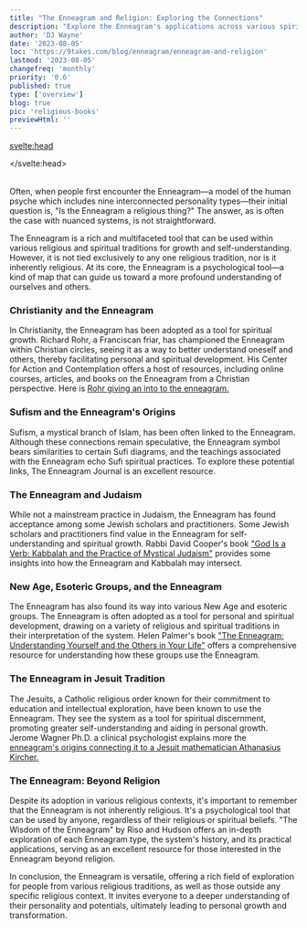 ```yaml
---
title: "The Enneagram and Religion: Exploring the Connections"
description: "Explore the Enneagram's applications across various spiritual traditions and its use as a universal tool for self-understanding"
author: 'DJ Wayne'
date: '2023-08-05'
loc: 'https://9takes.com/blog/enneagram/enneagram-and-religion'
lastmod: '2023-08-05'
changefreq: 'monthly'
priority: '0.6'
published: true
type: ['overview']
blog: true
pic: 'religious-books'
previewHtml: ''
---
```


<svelte:head>

<meta property="og:image" content="https://9takes.com/blogs/religious-books.webp" />
<link rel="canonical" href="https://9takes.com/blog/enneagram/enneagram-and-religion">
<script type="application/ld+json">
{
    "@context": "http://schema.org/",
  "@graph": [
    {
      "@type": "Article",
      "articleBody": "Often, when people first encounter the Enneagram—a model of the human psyche which includes nine interconnected personality types—their initial question is, \"Is the Enneagram a religious thing?\" The answer, as is often the case with nuanced systems, is not straightforward. The Enneagram is a rich and multifaceted tool that can be used within various religious and spiritual traditions for growth and self-understanding. However, it is not tied exclusively to any one religious tradition, nor is it inherently religious. At its core, the Enneagram is a psychological tool—a kind of map that can guide us toward a more profound understanding of ourselves and others.",
      "author": {
        "@type": "Person",
        "name": "DJ Wayne",
        "sameAs": [
          {
            "@id": "https://www.instagram.com/djwayne3/"
          },
          {
            "@id": "https://twitter.com/djwayne3"
          }
        ]
      },
      "dateModified": {
        "@type": "Date",
        "@value": "2023-08-04"
      },
      "datePublished": {
        "@type": "Date",
        "@value": "2023-08-04"
      },
      "description": "This blog post examines the various contexts in which the Enneagram has been applied, ranging from religious practices to psychological tools. It discusses how different religions and spiritual traditions, including Christianity, Sufism, Judaism, New Age groups, and the Jesuits, have adopted the Enneagram for spiritual growth and self-understanding.",
      "headline": "The Enneagram: A Spiritual Tool Beyond Religious Boundaries",
      "image": {
        "@type": "ImageObject",
        "url": {
          "@id": "https://9takes.com/blogs/religious-books.webp"
        }
      },
      "mainEntityOfPage": {
        "@id": "Your Webpage URL",
        "@type": "WebPage"
      },
      "publisher": {
        "@type": "Organization",
        "logo": {
          "@type": "ImageObject",
          "url": {
            "@id": "https://9takes.com/brand/darkRubix.png"
          }
        },
        "name": "9takes",
        "sameAs": [
          {
            "@id": "https://www.instagram.com/9takesdotcom/"
          },
          {
            "@id": "https://twitter.com/9takesdotcom"
          }
        ]
      }
    },
    {
      "@type": "FAQPage",
      "mainEntity": [
        {
          "@type": "Question",
          "acceptedAnswer": {
            "@type": "Answer",
            "text": "The Enneagram is a rich and multifaceted tool that can be used within various religious and spiritual traditions for growth and self-understanding. However, it is not tied exclusively to any one religious tradition, nor is it inherently religious."
          },
          "name": "Is the Enneagram a religious thing?"
        },
        {
          "@type": "Question",
          "acceptedAnswer": {
            "@type": "Answer",
            "text": "Christianity, Sufism, Judaism, New Age groups, and the Jesuits have adopted the Enneagram for spiritual growth and self-understanding."
          },
          "name": "Which religious and spiritual traditions have adopted the Enneagram?"
        },
        {
          "@type": "Question",
          "acceptedAnswer": {
            "@type": "Answer",
            "text": "Despite its adoption in various religious contexts, the Enneagram is not inherently religious. It's a psychological tool that can be used by anyone, regardless of their religious or spiritual beliefs."
          },
          "name": "Can the Enneagram be used outside of religious contexts?"
        },
        {
          "@type": "Question",
          "acceptedAnswer": {
            "@type": "Answer",
            "text": "The Enneagram is a tool that offers a rich field of exploration for people from various religious traditions, as well as those outside any specific religious context. It invites everyone to a deeper understanding of their personality and potentials, ultimately leading to personal growth and transformation."
          },
          "name": "What is the main benefit of using the Enneagram?"
        }
      ]
    }
  ]
}
</script>

</svelte:head>

<script>
	import  PopCard  from "../../lib/components/atoms/PopCard.svelte";
</script>

<div
	style="display: flex;
    justify-content: center;
    margin: 1rem 0;
	"
>
  <PopCard
		image={`/blogs/religious-books.webp`}
		showIcon={false}
		displayText=""
        altText="sacred books"
        tint={true}
		subtext=""
	/>
</div>

<p class="firstLetter">Often, when people first encounter the Enneagram—a model of the human psyche which includes nine interconnected personality types—their initial question is, "Is the Enneagram a religious thing?" The answer, as is often the case with nuanced systems, is not straightforward.</p>

The Enneagram is a rich and multifaceted tool that can be used within various religious and spiritual traditions for growth and self-understanding. However, it is not tied exclusively to any one religious tradition, nor is it inherently religious. At its core, the Enneagram is a psychological tool—a kind of map that can guide us toward a more profound understanding of ourselves and others.

### Christianity and the Enneagram

In Christianity, the Enneagram has been adopted as a tool for spiritual growth. Richard Rohr, a Franciscan friar, has championed the Enneagram within Christian circles, seeing it as a way to better understand oneself and others, thereby facilitating personal and spiritual development. His Center for Action and Contemplation offers a host of resources, including online courses, articles, and books on the Enneagram from a Christian perspective. Here is [Rohr giving an into to the enneagram.](https://cac.org/daily-meditations/the-enneagram-an-introduction/)


### Sufism and the Enneagram's Origins

Sufism, a mystical branch of Islam, has been often linked to the Enneagram. Although these connections remain speculative, the Enneagram symbol bears similarities to certain Sufi diagrams, and the teachings associated with the Enneagram echo Sufi spiritual practices. To explore these potential links, The Enneagram Journal is an excellent resource.

### The Enneagram and Judaism

While not a mainstream practice in Judaism, the Enneagram has found acceptance among some Jewish scholars and practitioners. Some Jewish scholars and practitioners find value in the Enneagram for self-understanding and spiritual growth. Rabbi David Cooper's book ["God Is a Verb: Kabbalah and the Practice of Mystical Judaism"](https://www.amazon.com/God-Verb-Kabbalah-Practice-Mystical/dp/1573226947) provides some insights into how the Enneagram and Kabbalah may intersect.

### New Age, Esoteric Groups, and the Enneagram

The Enneagram has also found its way into various New Age and esoteric groups. The Enneagram is often adopted as a tool for personal and spiritual development, drawing on a variety of religious and spiritual traditions in their interpretation of the system. Helen Palmer's book ["The Enneagram: Understanding Yourself and the Others in Your Life"](https://www.amazon.com/Enneagram-Understanding-Yourself-Others-Your/dp/0062506838) offers a comprehensive resource for understanding how these groups use the Enneagram.

### The Enneagram in Jesuit Tradition

The Jesuits, a Catholic religious order known for their commitment to education and intellectual exploration, have been known to use the Enneagram. They see the system as a tool for spiritual discernment, promoting greater self-understanding and aiding in personal growth. Jerome Wagner Ph.D. a clinical psychologist explains more the [enneagram's origins connecting it to a Jesuit mathematician Athanasius Kircher.](https://enneagramspectrum.com/173/history-of-the-enneagram/)

### The Enneagram: Beyond Religion

Despite its adoption in various religious contexts, it's important to remember that the Enneagram is not inherently religious. It's a psychological tool that can be used by anyone, regardless of their religious or spiritual beliefs. "The Wisdom of the Enneagram" by Riso and Hudson offers an in-depth exploration of each Enneagram type, the system's history, and its practical applications, serving as an excellent resource for those interested in the Enneagram beyond religion.

In conclusion, the Enneagram is versatile, offering a rich field of exploration for people from various religious traditions, as well as those outside any specific religious context. It invites everyone to a deeper understanding of their personality and potentials, ultimately leading to personal growth and transformation.



